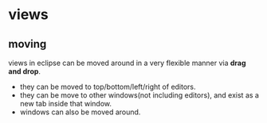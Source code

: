 # views


## moving

views in eclipse can be moved around in a very flexible manner via **drag and drop**.
- they can be moved to top/bottom/left/right of editors.
- they can be move to other windows(not including editors), and exist as a new tab inside that window.
- windows can also be moved around.